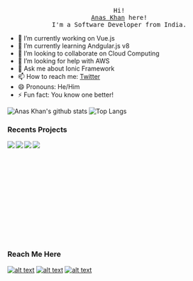 <p align="center">
  <br>
  <samp>Hi! <br> <a href="https://www.linkedin.com/in/thekhananas/">Anas Khan</a> here!<br> I'm a Software Developer from India.<br></samp>
</p>

- 🔭 I’m currently working on Vue.js 
- 🌱 I’m currently learning Andgular.js v8
- 👯 I’m looking to collaborate on Cloud Computing
- 🤔 I’m looking for help with AWS
- 💬 Ask me about Ionic Framework
- 📫 How to reach me: [Twitter](https://twitter.com/theanaskhan)
- 😄 Pronouns: He/Him
- ⚡ Fun fact: You know one better!

![Anas Khan's github stats](https://github-readme-stats.vercel.app/api?username=chilloutwithanas)
![Top Langs](https://github-readme-stats.vercel.app/api/top-langs/?username=chilloutwithanas&layout=compact&hide=css)

### Recents Projects
<a href="https://github.com/chilloutwithanas/React-Android-Application">
  <img align="left" src="https://github-readme-stats.vercel.app/api/pin/?username=chilloutwithanas&repo=React-Android-Application" />
</a>
<a href="https://github.com/chilloutwithanas/Computer-Vision">
  <img align="left" src="https://github-readme-stats.vercel.app/api/pin/?username=chilloutwithanas&repo=Computer-Vision" />
</a>
<a href="https://github.com/chilloutwithanas/TMDb-Worldwide-BoxOffice-DataAnalysis">
  <img align="left" src="https://github-readme-stats.vercel.app/api/pin/?username=chilloutwithanas&repo=TMDb-Worldwide-BoxOffice-DataAnalysis" />
</a>
<a href="https://github.com/chilloutwithanas/AnasKhan-CrystalOscillatorDesign">
  <img align="left" src="https://github-readme-stats.vercel.app/api/pin/?username=chilloutwithanas&repo=AnasKhan-CrystalOscillatorDesign" />
</a>
<br>
<br>
<br>
<br>
<br>
<br>
<br>
<br>
<br>
<br>
<br>
<br>
<br>
<h3 align="left">Reach Me Here</h3>

[![alt text][1.1]][1]
[![alt text][2.1]][2]
[![alt text][3.1]][3]

[1.1]: http://i.imgur.com/tXSoThF.png (@thekhananas)
[2.1]: http://i.imgur.com/0o48UoR.png (@chilloutwithanas)
[3.1]: https://i.imgur.com/gMjTljx.png (@thekhananas)

[1]: https://twitter.com/theanaskhan 
[2]: http://www.github.com/chilloutwithanas
[3]: https://www.linkedin.com/in/thekhananas/

